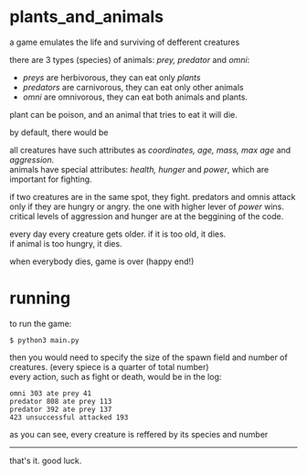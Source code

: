 # plants_and_animals
a game emulates the life and surviving of defferent creatures  

there are 3 types (species) of animals: *prey, predator* and *omni*:
- *preys* are herbivorous, they can eat only *plants*
- *predators* are carnivorous, they can eat only other animals
- *omni* are omnivorous, they can eat both animals and plants.

plant can be poison, and an animal that tries to eat it will die.  

by default, there would be 

all creatures have such attributes as *coordinates, age, mass, max age* and *aggression*.  
animals have special attributes: *health, hunger* and *power*, which are important for fighting.

if two creatures are in the same spot, they fight. predators and omnis attack only if they are hungry or angry. the one with higher lever of _power_ wins.  
critical levels of aggression and hunger are at the beggining of the code.

every day every creature gets older. if it is too old, it dies.  
if animal is too hungry, it dies.

when everybody dies, game is over (happy end!)

# running
to run the game:  
```
$ python3 main.py
```
then you would need to specify the size of the spawn field and number of creatures. (every spiece is a quarter of total number)  
every action, such as fight or death, would be in the log:
```
omni 303 ate prey 41  
predator 808 ate prey 113  
predator 392 ate prey 137  
423 unsuccessful attacked 193  
```
as you can see, every creature is reffered by its species and number

---
that's it. good luck.
